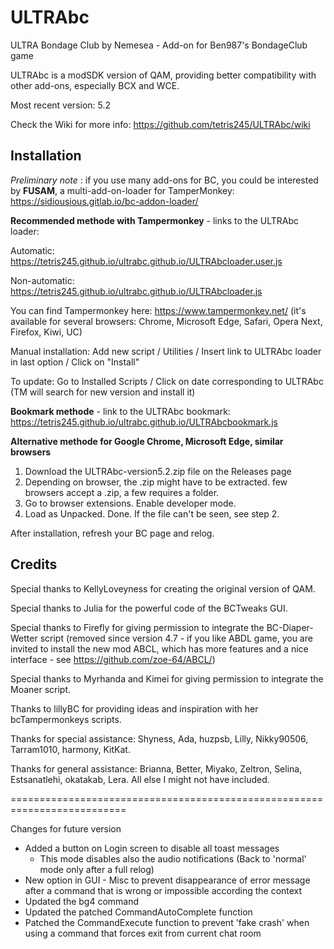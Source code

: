 # ULTRAbc

ULTRA Bondage Club by Nemesea - Add-on for Ben987's BondageClub game

ULTRAbc is a modSDK version of QAM, providing better compatibility with other add-ons, especially BCX and WCE.

Most recent version: 5.2

Check the Wiki for more info: https://github.com/tetris245/ULTRAbc/wiki

## Installation 

*Preliminary note* : if you use many add-ons for BC, you could be interested by **FUSAM**, a multi-add-on-loader for TamperMonkey: https://sidiousious.gitlab.io/bc-addon-loader/

**Recommended methode with Tampermonkey** - links to the ULTRAbc loader: 

Automatic: https://tetris245.github.io/ultrabc.github.io/ULTRAbcloader.user.js

Non-automatic: https://tetris245.github.io/ultrabc.github.io/ULTRAbcloader.js

You can find Tampermonkey here: https://www.tampermonkey.net/ (it's available for several browsers: Chrome, Microsoft Edge, Safari, Opera Next, Firefox, Kiwi, UC)

Manual installation: Add new script / Utilities / Insert link to ULTRAbc loader in last option / Click on "Install"

To update: Go to Installed Scripts / Click on date corresponding to ULTRAbc (TM will search for new version and install it)

**Bookmark methode** - link to the ULTRAbc bookmark: https://tetris245.github.io/ultrabc.github.io/ULTRAbcbookmark.js

**Alternative methode for Google Chrome, Microsoft Edge, similar browsers**
1. Download the ULTRAbc-version5.2.zip file on the Releases page
2. Depending on browser, the .zip might have to be extracted. few browsers accept a .zip, a few requires a folder.
3. Go to browser extensions. Enable developer mode.
4. Load as Unpacked. Done. If the file can't be seen, see step 2.

After installation, refresh your BC page and relog.

## Credits

Special thanks to KellyLoveyness for creating the original version of QAM.

Special thanks to Julia for the powerful code of the BCTweaks GUI.

Special thanks to Firefly for giving permission to integrate the BC-Diaper-Wetter script (removed since version 4.7 - if you like ABDL game, you are invited to install the new mod ABCL, which has more features and a nice interface - see https://github.com/zoe-64/ABCL/)

Special thanks to Myrhanda and Kimei for giving permission to integrate the Moaner script.

Thanks to lillyBC for providing ideas and inspiration with her bcTampermonkeys scripts.

Thanks for special assistance:
Shyness, Ada, huzpsb, Lilly, Nikky90506, Tarram1010, harmony, KitKat.

Thanks for general assistance:
Brianna, Better, Miyako, Zeltron, Selina, Estsanatlehi, okatakab, Lera.
All else I might not have included. 



==========================================================================

Changes for future version

* Added a button on Login screen to disable all toast messages
  - This mode disables also the audio notifications (Back to 'normal' mode only after a full relog)
* New option in GUI - Misc to prevent disappearance of error message after a command that is wrong or impossible according the context
* Updated the bg4 command
* Updated the patched CommandAutoComplete function
* Patched the CommandExecute function to prevent 'fake crash' when using a command that forces exit from current chat room
